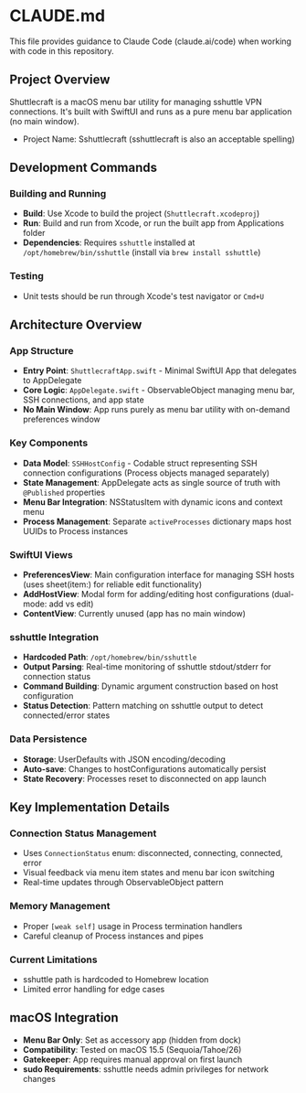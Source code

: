# CLAUDE.md

This file provides guidance to Claude Code (claude.ai/code) when working with code in this repository.

## Project Overview

Shuttlecraft is a macOS menu bar utility for managing sshuttle VPN connections. It's built with SwiftUI and runs as a pure menu bar application (no main window).

- Project Name: Sshuttlecraft (sshuttlecraft is also an acceptable spelling)

## Development Commands

### Building and Running
- **Build**: Use Xcode to build the project (`Shuttlecraft.xcodeproj`)
- **Run**: Build and run from Xcode, or run the built app from Applications folder
- **Dependencies**: Requires `sshuttle` installed at `/opt/homebrew/bin/sshuttle` (install via `brew install sshuttle`)

### Testing
- Unit tests should be run through Xcode's test navigator or `Cmd+U`

## Architecture Overview

### App Structure
- **Entry Point**: `ShuttlecraftApp.swift` - Minimal SwiftUI App that delegates to AppDelegate
- **Core Logic**: `AppDelegate.swift` - ObservableObject managing menu bar, SSH connections, and app state
- **No Main Window**: App runs purely as menu bar utility with on-demand preferences window

### Key Components
- **Data Model**: `SSHHostConfig` - Codable struct representing SSH connection configurations (Process objects managed separately)
- **State Management**: AppDelegate acts as single source of truth with `@Published` properties
- **Menu Bar Integration**: NSStatusItem with dynamic icons and context menu
- **Process Management**: Separate `activeProcesses` dictionary maps host UUIDs to Process instances

### SwiftUI Views
- **PreferencesView**: Main configuration interface for managing SSH hosts (uses sheet(item:) for reliable edit functionality)
- **AddHostView**: Modal form for adding/editing host configurations (dual-mode: add vs edit)
- **ContentView**: Currently unused (app has no main window)

### sshuttle Integration
- **Hardcoded Path**: `/opt/homebrew/bin/sshuttle` 
- **Output Parsing**: Real-time monitoring of sshuttle stdout/stderr for connection status
- **Command Building**: Dynamic argument construction based on host configuration
- **Status Detection**: Pattern matching on sshuttle output to detect connected/error states

### Data Persistence
- **Storage**: UserDefaults with JSON encoding/decoding
- **Auto-save**: Changes to hostConfigurations automatically persist
- **State Recovery**: Processes reset to disconnected on app launch

## Key Implementation Details

### Connection Status Management
- Uses `ConnectionStatus` enum: disconnected, connecting, connected, error
- Visual feedback via menu item states and menu bar icon switching
- Real-time updates through ObservableObject pattern

### Memory Management
- Proper `[weak self]` usage in Process termination handlers
- Careful cleanup of Process instances and pipes

### Current Limitations
- sshuttle path is hardcoded to Homebrew location
- Limited error handling for edge cases

## macOS Integration
- **Menu Bar Only**: Set as accessory app (hidden from dock)
- **Compatibility**: Tested on macOS 15.5 (Sequoia/Tahoe/26)
- **Gatekeeper**: App requires manual approval on first launch
- **sudo Requirements**: sshuttle needs admin privileges for network changes